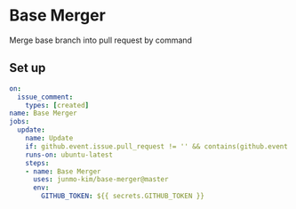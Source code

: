 # Base Merger

Merge base branch into pull request by command

## Set up

```yaml
on:
  issue_comment:
    types: [created]
name: Base Merger
jobs:
  update:
    name: Update
    if: github.event.issue.pull_request != '' && contains(github.event.comment.body, '/update')
    runs-on: ubuntu-latest
    steps:
    - name: Base Merger
      uses: junmo-kim/base-merger@master
      env:
        GITHUB_TOKEN: ${{ secrets.GITHUB_TOKEN }}
```
